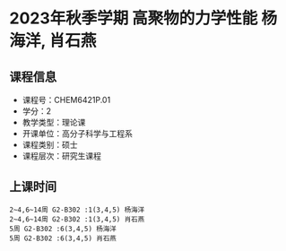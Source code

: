 # 2023年秋季学期 高聚物的力学性能 杨海洋, 肖石燕






## 课程信息

- 课程号：CHEM6421P.01
- 学分：2
- 教学类型：理论课
- 开课单位：高分子科学与工程系
- 课程类别：硕士
- 课程层次：研究生课程

## 上课时间

```
2~4,6~14周 G2-B302 :1(3,4,5) 杨海洋
2~4,6~14周 G2-B302 :1(3,4,5) 肖石燕
5周 G2-B302 :6(3,4,5) 杨海洋
5周 G2-B302 :6(3,4,5) 肖石燕
```

